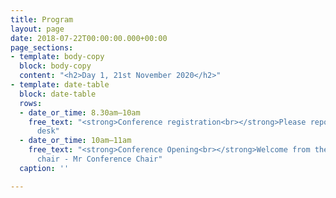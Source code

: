 ```yaml
---
title: Program
layout: page
date: 2018-07-22T00:00:00.000+00:00
page_sections:
- template: body-copy
  block: body-copy
  content: "<h2>Day 1, 21st November 2020</h2>"
- template: date-table
  block: date-table
  rows:
  - date_or_time: 8.30am–10am
    free_text: "<strong>Conference registration<br></strong>Please report to registration
      desk"
  - date_or_time: 10am–11am
    free_text: "<strong>Conference Opening<br></strong>Welcome from the Conference
      chair - Mr Conference Chair"
  caption: ''

---
```

